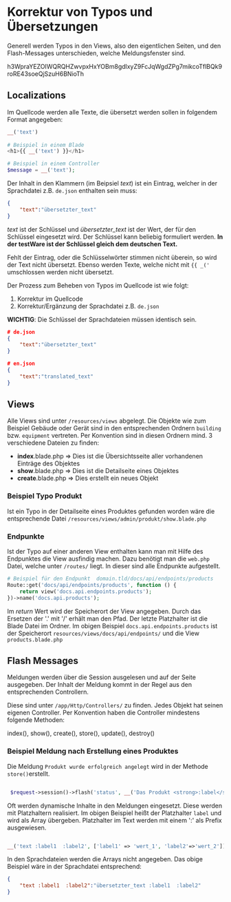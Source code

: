 # Korrektur von Typos und Übersetzungen
Generell werden Typos in den Views, also den eigentlichen Seiten, und den Flash-Messages unterschieden, welche Meldungsfenster sind.

h3WpraYEZOIWQRQHZwvpxHxYOBm8gdlxyZ9FcJqWgdZPg7mikcoTflBQk9roRE43soeQjSzuH6BNioTh

## Localizations
Im Quellcode werden alle Texte, die übersetzt werden sollen in folgendem Format angegeben: 
```php 
__('text')
 
# Beispiel in einem Blade
<h1>{{ __('text') }}</h1>

# Beispiel in einem Controller
$message = __('text');
```

Der Inhalt in den Klammern (im Beipsiel *text*) ist ein Eintrag, welcher in der Sprachdatei z.B. `de.json` enthalten sein muss:

```json 
{
    "text":"übersetzter_text"
}
```

*text* ist der Schlüssel und *übersetzter_text* ist der Wert, der für den Schlüssel eingesetzt wird. Der Schlüssel kann beliebig formuliert werden. **In der testWare ist der Schlüssel gleich dem deutschen Text.**

Fehlt der Eintrag, oder die Schlüsselwörter stimmen nicht überein, so wird der Text nicht übersetzt. Ebenso werden Texte, welche nicht mit `{{ _('` umschlossen werden nicht übersetzt.

Der Prozess zum Beheben von Typos im Quellcode ist wie folgt:
1. Korrektur im Quellcode
2. Korrektur/Ergänzung der Sprachdatei z.B. `de.json`

**WICHTIG**: 
Die Schlüssel der Sprachdateien müssen identisch sein.

```json 
# de.json
{
    "text":"übersetzter_text"
}

# en.json
{
    "text":"translated_text"
}
```

## Views
Alle Views sind unter `/resources/views` abgelegt. Die Objekte wie zum Beispiel Gebäude oder Gerät sind in den entsprechenden Ordnern `building` bzw. `equipment` vertreten. Per Konvention sind in diesen Ordnern mind. 3 verschiedene Dateien zu finden:

- **index**.blade.php  =>  Dies ist die Übersichtsseite aller vorhandenen Einträge des Objektes
- **show**.blade.php => Dies ist die Detailseite eines Objektes
- **create**.blade.php => Dies erstellt ein neues Objekt

 ### Beispiel Typo Produkt
Ist ein Typo in der Detailseite eines Produktes gefunden worden wäre die entsprechende Datei `/resources/views/admin/produkt/show.blade.php`

### Endpunkte
Ist der Typo auf einer anderen View enthalten kann man mit Hilfe des Endpunktes die View ausfindig machen. Dazu benötigt man die `web.php` Datei, welche unter `/routes/` liegt. In dieser sind alle Endpunkte aufgestellt.

```php 
# Beispiel für den Endpunkt  domain.tld/docs/api/endpoints/products 
Route::get('docs/api/endpoints/products', function () {
    return view('docs.api.endpoints.products');
})->name('docs.api.products');
```
Im *return* Wert wird der Speicherort der View angegeben. Durch das Ersetzen der '.' mit '/' erhält man den Pfad. Der letzte Platzhalter ist die Blade Datei im Ordner. Im obigen Beispiel `docs.api.endpoints.products` ist der Speicherort `resources/views/docs/api/endpoints/` und die View `products.blade.php`

## Flash Messages
Meldungen werden über die Session ausgelesen und auf der Seite ausgegeben. Der Inhalt der Meldung kommt in der Regel aus den entsprechenden Controllern.

Diese sind unter `/app/Http/Controllers/` zu finden. Jedes Objekt hat seinen eigenen Controller. Per Konvention haben die Controller mindestens folgende Methoden:

index(), show(), create(), store(), update(), destroy()

### Beispiel Meldung nach Erstellung eines Produktes
Die Meldung `Produkt wurde erfolgreich angelegt` wird in der Methode `store()`erstellt.

```php

 $request->session()->flash('status', __('Das Produkt <strong>:label</strong> wurde angelegt!', ['label' => request('prod_nummer')]));

```
Oft werden dynamische Inhalte in den Meldungen eingesetzt. Diese werden mit Platzhaltern realisiert. Im obigen Beispiel heißt der Platzhalter `label` und wird als Array übergeben. Platzhalter im Text werden mit einem ':' als Prefix ausgewiesen.
```php 

__('text :label1  :label2', ['label1' => 'wert_1', 'label2'=>'wert_2']));

```
In den Sprachdateien werden die Arrays nicht angegeben. Das obige Beispiel wäre in der Sprachdatei entsprechend:

```json 
{
    "text :label1  :label2":"übersetzter_text :label1  :label2"
}
```
